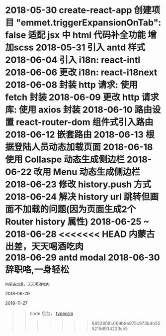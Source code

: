 2018-05-30
    create-react-app 创建项目
    "emmet.triggerExpansionOnTab": false 适配 jsx 中 html 代码补全功能
    增加scss
2018-05-31
    引入 antd 样式
2018-06-04
    引入 i18n: react-intl
2018-06-06
    更改 i18n: react-i18next
2018-06-08
    封装 http 请求: 使用 fetch 封装
2018-06-09
    更改 http 请求库: 使用 axios 封装
2018-06-10
    路由设置 react-router-dom
    组件式引入路由
2018-06-12
    嵌套路由
2018-06-13
    根据登陆人员动态加载页面
2018-06-18
    使用 Collaspe 动态生成侧边栏
2018-06-22
    改用 Menu 动态生成侧边栏
2018-06-23
    修改 history.push 方式
2018-06-24
    解决 history url 跳转但画面不加载的问题(因为页面生成2个 Router history 属性)
2018-06-25 ~ 2018-06-28
<<<<<<< HEAD
    内蒙古出差，天天喝酒吃肉                
2018-06-29
    antd modal 
2018-06-30
    辞职咯,一身轻松
=======
    内蒙古出差，天天喝酒吃肉
2018-06-29

2018-11-27
>> node 后台， [typeorm](https://github.com/typeorm/typeorm)
>>>>>>> 6852808c069b9e975c973b4b555215d934223cc5
